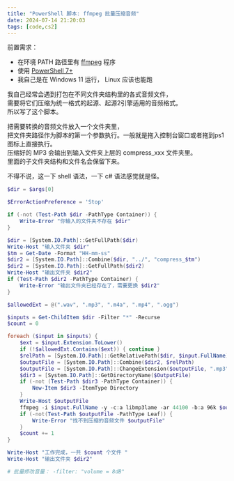 ```yaml
---
title: "PowerShell 脚本: ffmpeg 批量压缩音频"
date: 2024-07-14 21:20:03
tags: [code,cs2]
---
```

前置需求：   
- 在环境 PATH 路径里有 [ffmpeg](https://ffmpeg.org/) 程序  
- 使用 [PowerShell 7+](https://github.com/PowerShell/PowerShell)  
- 我自己是在 Windows 11 运行， Linux 应该也能跑   

我自己经常会遇到打包在不同文件夹结构里的各式音频文件，   
需要将它们压缩为统一格式的起源、起源2引擎适用的音频格式。   
所以写了这个脚本。   

把需要转换的音频文件放入一个文件夹里，   
把文件夹路径作为脚本的第一个参数执行。一般就是拖入控制台窗口或者拖到ps1图标上直接执行。   
压缩好的 MP3 会输出到输入文件夹上层的 compress_xxx 文件夹里。   
里面的子文件夹结构和文件名会保留下来。   

不得不说，这一下 shell 语法，一下 c# 语法感觉就是怪。  

```ps1
$dir = $args[0]

$ErrorActionPreference = 'Stop'

if (-not (Test-Path $dir -PathType Container)) {
    Write-Error "你输入的文件夹不存在 $dir"
}

$dir = [System.IO.Path]::GetFullPath($dir)
Write-Host "输入文件夹 $dir"
$tm = Get-Date -Format "HH-mm-ss"
$dir2 = [System.IO.Path]::Combine($dir, "../", "compress_$tm")
$dir2 = [System.IO.Path]::GetFullPath($dir2)
Write-Host "输出文件夹 $dir2"
if (Test-Path $dir2 -PathType Container) {
    Write-Error "输出文件夹已经存在了，需要更换 $dir2"
}

$allowedExt = @(".wav", ".mp3", ".m4a", ".mp4", ".ogg")

$inputs = Get-ChildItem $dir -Filter "*" -Recurse
$count = 0

foreach ($input in $inputs) {  
    $ext = $input.Extension.ToLower()
    if (!$allowedExt.Contains($ext)) { continue }
    $relPath = [System.IO.Path]::GetRelativePath($dir, $input.FullName)
    $outputFile = [System.IO.Path]::Combine($dir2, $relPath)
    $outputFile = [System.IO.Path]::ChangeExtension($outputFile, ".mp3")
    $dir3 = [System.IO.Path]::GetDirectoryName($OutputFile)
    if (-not (Test-Path $dir3 -PathType Container)) {
        New-Item $dir3 -ItemType Directory
    }
    Write-Host $outputFile 
    ffmpeg -i $input.FullName -y -c:a libmp3lame -ar 44100 -b:a 96k $outputFile 
    if (-not(Test-Path $outputFile -PathType Leaf)) {
        Write-Error "找不到压缩的音频文件 $outputFile"
    }
    $count += 1
}

Write-Host "工作完成，一共 $count 个文件 "
Write-Host "输出文件夹 $dir2"

# 批量修改音量： -filter: "volume = 8dB"  
```
